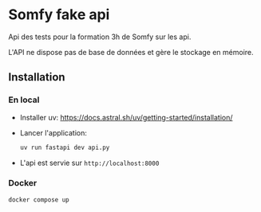 # Somfy fake api

Api des tests pour la formation 3h de Somfy sur les api.

L'API ne dispose pas de base de données et gère le stockage en mémoire.

## Installation

### En local

- Installer uv: https://docs.astral.sh/uv/getting-started/installation/
- Lancer l'application:

  ```bash
  uv run fastapi dev api.py
  ```

- L'api est servie sur `http://localhost:8000`

### Docker

```bash
docker compose up
```
